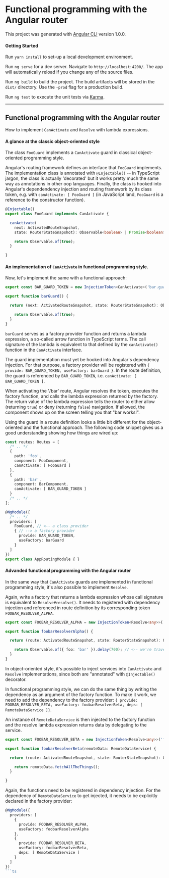 # Functional programming with the Angular router

This project was generated with [Angular CLI](https://github.com/angular/angular-cli) version 1.0.0.

#### Getting Started

Run `yarn install` to set-up a local development environment.

Run `ng serve` for a dev server. Navigate to `http://localhost:4200/`. The app will automatically reload if you change any of the source files.

Run `ng build` to build the project. The build artifacts will be stored in the `dist/` directory. Use the `-prod` flag for a production build.

Run `ng test` to execute the unit tests via [Karma](https://karma-runner.github.io).


---


## Functional programming with the Angular router

How to implement `CanActivate` and `Resolve` with lambda expressions.


#### A glance at the classic object-oriented style

The class `FooGuard` implements a `CanActivate` guard in classical object-oriented programming style.

Angular's routing framework defines an interface that `FooGuard` implements.
The implementation class is annotated with `@Injectable()` -- in TypeScript jargon, the class
is actually 'decorated' but it works pretty much the same way as annotations in other oop languages.
Finally, the class is hooked into Angular's dependendency injection and routing framework by its
class token, e.g. with `canActivate: [ FooGuard ]` (in JavaScript land, `FooGuard` is a reference to the constructor function).

```ts
@Injectable()
export class FooGuard implements CanActivate {

  canActivate(
    next: ActivatedRouteSnapshot,
    state: RouterStateSnapshot): Observable<boolean> | Promise<boolean> | boolean {

    return Observable.of(true);
  }

}
```


#### An implementation of `CanActivate` in functional programming style.

Now, let's implement the same with a functional approach:

```ts
export const BAR_GUARD_TOKEN = new InjectionToken<CanActivate>('bar.guard');

export function barGuard() {

  return (next: ActivatedRouteSnapshot, state: RouterStateSnapshot): Observable<boolean> | Promise<boolean> | boolean => {

    return Observable.of(true);
  }
}
```

`barGuard` serves as a factory provider function and returns a lambda expression, a so-called arrow function in TypeScript terms.
The call signature of the lambda is equivalent to that defined by the `canActivate()` function in the `CanActivate` interface.

The guard implementation must yet be hooked into Angular's dependency injection.
For that purpose, a factory provider will be registered with `{ provide: BAR_GUARD_TOKEN, useFactory: barGuard }`.
In the route definition, the guard is referenced by `BAR_GUARD_TOKEN`, i.e. `canActivate: [ BAR_GUARD_TOKEN ]`.

When activating the '/bar' route, Angular resolves the token, executes the factory function,
and calls the lambda expression returned by the factory.
The return value of the lambda expression tells the router to either allow (returning `true`)
or deny (returning `false`) navigation.
If allowed, the component shows up on the screen telling you that "bar works!".

Using the guard in a route definition looks a little bit different for the object-oriented and the functional approach.
The following code snippet gives us a good understanding showing how things are wired up:

```ts
const routes: Routes = [
  /* .. */
  {
    path: 'foo',
    component: FooComponent,
    canActivate: [ FooGuard ]
  },
  {
    path: 'bar',
    component: BarComponent,
    canActivate: [ BAR_GUARD_TOKEN ]
  }
  /* .. */
];

@NgModule({
  /* .. */
  providers: [
    FooGuard, // <-- a class provider
    { // --> a factory provider
      provide: BAR_GUARD_TOKEN,
      useFactory: barGuard
    }
  ]
})
export class AppRoutingModule { }
```


#### Advanded functional programming with the Angular router

In the same way that `CanActivate` guards are implemented in functional programming style,
it's also possible to implement `Resolve`.

Again, write a factory that returns a lambda expression whose call signature is equivalent to `Resolve#resolve()`.
It needs to registered with dependency injection and referenced in route definition by its corresponding token `FOOBAR_RESOLVER_ALPHA`.

```ts
export const FOOBAR_RESOLVER_ALPHA = new InjectionToken<Resolve<any>>('foobar-resolver.alpha');

export function foobarResolverAlpha() {

  return (route: ActivatedRouteSnapshot, state: RouterStateSnapshot): Observable<any> | Promise<any> | any => {

    return Observable.of({ foo: 'bar' }).delay(700); // <-- we're travelling on a sloooow network ;-)
  }
}
```


In object-oriented style, it's possible to inject services into `CanActivate` and
`Resolve` implementations, since both are "annotated" with `@Injectable()` decorator.

In functional programming style, we can do the same thing by writing the dependency as an
argument of the factory function.
To make it work, we need to add the dependency to the factory provider:
`{ provide: FOOBAR_RESOLVER_BETA, useFactory: foobarResolverBeta, deps: [ RemoteDataService ]}`.

An instance of `RemoteDataService` is then injected to the factory function and the
resolve lambda expression returns data by delegating to the service.

```ts
export const FOOBAR_RESOLVER_BETA = new InjectionToken<Resolve<any>>('foobar-resolver.beta');

export function foobarResolverBeta(remoteData: RemoteDataService) {

  return (route: ActivatedRouteSnapshot, state: RouterStateSnapshot): Observable<any> | Promise<any> | any => {

    return remoteData.fetchAllTheThings();
  }

}
```

Again, the functions need to be registered in dependency injection.
For the dependency of `RemoteDataService` to get injected, it needs to be explicitly declared in the factory provider:

```ts
@NgModule({
  providers: [
    {
      provide: FOOBAR_RESOLVER_ALPHA,
      useFactory: foobarResolverAlpha
    },
    {
      provide: FOOBAR_RESOLVER_BETA,
      useFactory: foobarResolverBeta,
      deps: [ RemoteDataService ]
    }
  ]
})
```ts
